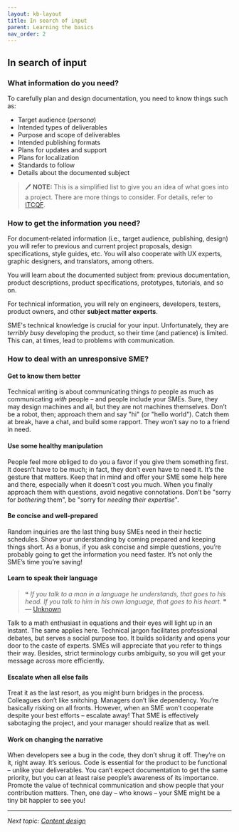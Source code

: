 ```yaml
---
layout: kb-layout
title: In search of input
parent: Learning the basics
nav_order: 2
---
```


## In search of input

### What information do you need?

To carefully plan and design documentation, you need to know things such as:

* Target audience (*persona*)
* Intended types of deliverables
* Purpose and scope of deliverables
* Intended publishing formats
* Plans for updates and support
* Plans for localization
* Standards to follow
* Details about the documented subject

> 🖊️ **NOTE:** This is a simplified list to give you an idea of what goes into a project. There are more things to consider. For details, refer to [ITCQF](https://itcqf.org/materials/).

### How to get the information you need?

For document-related information (i.e., target audience, publishing, design) you will refer to previous and current project proposals, design specifications, style guides, etc. You will also cooperate with UX experts, graphic designers, and translators, among others.  

You will learn about the documented subject from: previous documentation, product descriptions, product specifications, prototypes, tutorials, and so on.  

For technical information, you will rely on engineers, developers, testers, product owners, and other **subject matter experts**.  

SME's technical knowledge is crucial for your input. Unfortunately, they are *terribly busy* developing the product, so their time (and patience) is limited. This can, at times, lead to problems with communication.  

### How to deal with an unresponsive SME?

#### Get to know them better

Technical writing is about communicating things *to* people as much as communicating *with* people – and people include your SMEs. Sure, they may design machines and all, but they are not machines themselves. Don’t be a robot, then; approach them and say "hi" (or "hello world"). Catch them at break, have a chat, and build some rapport. They won’t say no to a friend in need.

#### Use some healthy manipulation

People feel more obliged to do you a favor if you give them something first. It doesn’t have to be much; in fact, they don’t even have to need it. It’s the gesture that matters. Keep that in mind and offer your SME some help here and there, especially when it doesn’t cost you much. When you finally approach them with questions, avoid negative connotations. Don’t be "sorry for *bothering* them", be "sorry for *needing their expertise*".

#### Be concise and well-prepared

Random inquiries are the last thing busy SMEs need in their hectic schedules. Show your understanding by coming prepared and keeping things short. As a bonus, if you ask concise and simple questions, you’re probably going to get the information you need faster. It’s not only the SME’s time you’re saving!

#### Learn to speak their language

> ❝ *If you talk to a man in a language he understands, that goes to his head. If you talk to him in his own language, that goes to his heart.* ❞  
>— [Unknown](https://scholar.harvard.edu/pierredegalbert/node/632263)

Talk to a math enthusiast in equations and their eyes will light up in an instant. The same applies here. Technical jargon facilitates professional debates, but serves a social purpose too. It builds solidarity and opens your door to the caste of experts. SMEs will appreciate that you refer to things their way. Besides, strict terminology curbs ambiguity, so you will get your message across more efficiently.

#### Escalate when all else fails

Treat it as the last resort, as you might burn bridges in the process. Colleagues don’t like snitching. Managers don’t like dependency. You’re basically risking on all fronts. However, when an SME won’t cooperate despite your best efforts – escalate away! That SME is effectively sabotaging the project, and your manager should realize that as well.

#### Work on changing the narrative

When developers see a bug in the code, they don’t shrug it off. They’re on it, right away. It’s serious. Code is essential for the product to be functional – unlike your deliverables. You can’t expect documentation to get the same priority, but you can at least raise people’s awareness of its importance. Promote the value of technical communication and show people that your contribution matters. Then, one day – who knows – your SME might be a tiny bit happier to see you!  

---

*Next topic: [Content design](../3-content-design/)*